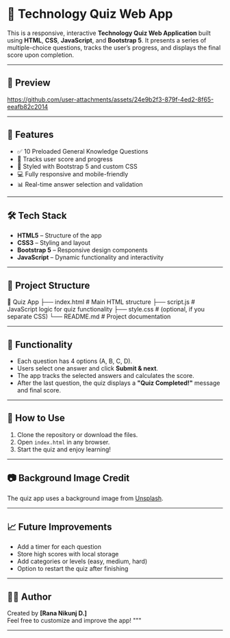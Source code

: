 
# 🧠 Technology Quiz Web App

This is a responsive, interactive **Technology Quiz Web Application** built using **HTML**, **CSS**, **JavaScript**, and **Bootstrap 5**. It presents a series of multiple-choice questions, tracks the user’s progress, and displays the final score upon completion.

---

## 📸 Preview


https://github.com/user-attachments/assets/24e9b2f3-879f-4ed2-8f65-eeafb82c2014


---

## 🚀 Features

- ✅ 10 Preloaded General Knowledge Questions
- 🎯 Tracks user score and progress
- 🎨 Styled with Bootstrap 5 and custom CSS
- 💻 Fully responsive and mobile-friendly
- 📊 Real-time answer selection and validation

---

## 🛠️ Tech Stack

- **HTML5** – Structure of the app
- **CSS3** – Styling and layout
- **Bootstrap 5** – Responsive design components
- **JavaScript** – Dynamic functionality and interactivity

---

## 📂 Project Structure

📁 Quiz App
├── index.html # Main HTML structure
├── script.js # JavaScript logic for quiz functionality
├── style.css # (optional, if you separate CSS)
└── README.md # Project documentation



---

## 🧪 Functionality

- Each question has 4 options (A, B, C, D).
- Users select one answer and click **Submit & next**.
- The app tracks the selected answers and calculates the score.
- After the last question, the quiz displays a **"Quiz Completed!"** message and final score.

---

## 📌 How to Use

1. Clone the repository or download the files.
2. Open `index.html` in any browser.
3. Start the quiz and enjoy learning!

---

## 📷 Background Image Credit

The quiz app uses a background image from [Unsplash](https://unsplash.com/photos/photo-1475257026007-0753d5429e10).

---

## 📈 Future Improvements

- Add a timer for each question
- Store high scores with local storage
- Add categories or levels (easy, medium, hard)
- Option to restart the quiz after finishing

---

## 🧑‍💻 Author

Created by **[Rana Nikunj D.]**  
Feel free to customize and improve the app!
"""

---


